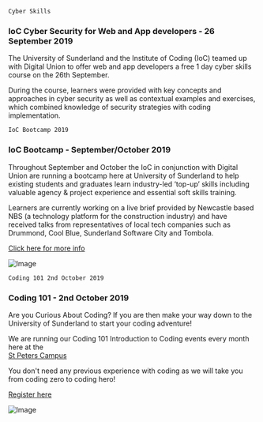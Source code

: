 `Cyber Skills `

### IoC Cyber Security for Web and App developers - 26 September 2019

The University of Sunderland and the Institute of Coding (IoC) teamed up with Digital Union to offer web and app developers a free 1 day cyber skills course on the 26th September.

During the course, learners were provided with key concepts and approaches in cyber security as well as contextual examples and exercises, which combined knowledge of security strategies with coding implementation.


`IoC Bootcamp 2019`

### IoC Bootcamp - September/October 2019

Throughout September and October the IoC in conjunction with Digital Union are running a bootcamp here at University of Sunderland to help existing students and graduates learn industry-led ‘top-up’ skills including valuable agency & project experience and essential soft skills training.

Learners are currently working on a live brief provided by Newcastle based NBS (a technology platform for the construction industry) and have received talks from representatives of local tech companies such as Drummond, Cool Blue, Sunderland Software City and Tombola.

[Click here for more info](https://instituteofcoding.org/events/digital-bootcamp-for-students-and-graduates/)

![Image](https://sunderlandvibe.com/wp-content/uploads/2019/02/2019pr034pic2-1200x640.jpg)


`Coding 101 2nd October 2019`


### Coding 101 - 2nd October 2019

Are you Curious About Coding? If you are then make your way down to the University of Sunderland to start your coding adventure!

We are running our Coding 101 Introduction to Coding events every month here
at the <br/> [St Peters Campus](https://www.google.com/maps?ll=54.91168,-1.374303&z=16&t=m&hl=en-GB&gl=GB&mapclient=embed&daddr=University+of+Sunderland,+Sir+Tom+Cowie+Campus+at+St+Peter’s+St+Peters+Campus,+St+Peters+Way+Sunderland+SR6+0DD@54.91168,-1.374303)

You don't need any previous experience with coding as we will take you from coding zero to coding hero!


[Register here](https://www.eventbrite.co.uk/e/coding-101-curious-about-coding-tickets-71063539961)

![Image](https://img.evbuc.com/https%3A%2F%2Fcdn.evbuc.com%2Fimages%2F70486937%2F282900914618%2F1%2Foriginal.20190605-133142?w=1000&auto=compress&rect=21%2C0%2C2160%2C1080&s=4837df9f37b4fc4cbb59a4e8ae87135c)


